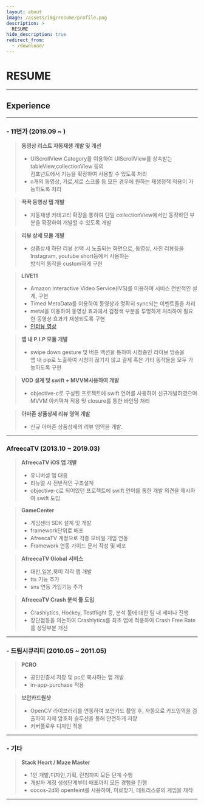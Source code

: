 ```yaml
---
layout: about
image: /assets/img/resume/profile.png
description: >
  RESUME
hide_description: true
redirect_from:
  - /download/
---
```


# RESUME

<!--author-->

___

## Experience  

___
### - 11번가  (2019.09 ~  ) 

> **동영상 리스트 자동재생 개발 및 개선**  
> - UIScrollView Category를 이용하여 UIScrollView를 상속받는 tableView,collectionView 등의  
>   컴포넌트에서 기능을 확장하여 사용할 수 있도록 처리
> - n개의 동영상, 가로,세로 스크롤 등 모든 경우에 원하는 재생정책 적용이 가능하도록 처리  

> **꾹꾹 동영상 탭 개발**  
> - 자동재생 카테고리 확장을 통하여 단일 collectionView에서만 동작하던 부분을 확장하여 개발할 수 있도록 개발  

> **리뷰 상세 모듈 개발**  
> - 상품상세 하단 리뷰 선택 시 노출되는 화면으로, 동영상, 사진 리뷰등을 Instagram, youtube short등에서 사용하는  
>   방식의 동작을 custom하게 구현  

> **LIVE11** 
> - Amazon Interactive Video Service(IVS)를 이용하여 서비스 전반적인 설계, 구현
> - Timed MetaData를 이용하여 동영상과 정확히 sync되는 이벤트들을 처리  
> - metal을 이용하여 동영상 효과에서 검정색 부분을 투명하게 처리하여 필요한 동영상 효과가 재생되도록 구현  
> - [인터뷰 영상](https://youtu.be/r2C55NCpd9k)  


> **앱 내 P.I.P 모듈 개발**  
> - swipe down gesture 및 버튼 액션을 통하여 시청중인 라이브 방송을   
>   앱 내 pip로 노출하여 시청이 끊기지 않고 결제 혹은 기타 동작들을 모두 가능하도록 구현  


> **VOD 설계 및 swift + MVVM사용하여 개발** 
> - objective-c로 구성된 프로젝트에 swift 언어를 사용하여 신규개발하였으며 MVVM 아키텍쳐 적용 및 closure를 통한 바인딩 처리  


> **아마존 상품상세 리뷰 영역 개발**  
> - 신규 아마존 상품상세의 리뷰 영역을 개발.  


___
### AfreecaTV (2013.10 ~ 2019.03)   

> **AfreecaTV iOS  앱 개발**
> - 유니버셜 앱 대응
> - 리뉴얼 시 전반적인 구조설계
> - objective-c로 되어있던 프로젝트에 swift 언어를 통한 개발 의견을 제시하여 swift 도입   

> **GameCenter**
> - 게임센터 SDK 설계 및 개발
> - framework단위로 배포
> - AfreecaTV 계정으로 각종 모바일 게임 연동
> - Framework 연동 가이드 문서 작성 및 배포   

> **AfreecaTV Global 서비스**
> - 대만,일본,북미 각각 앱 개발
> - tts 기능 추가
> - sns 연동 가입기능 추가   

> **AfreecaTV Crash 분석 툴 도입**
> - Crashlytics, Hockey, Testflight 등, 분석 툴에 대한 팀 내 세미나 진행
> - 장단점등을 의논하여 Crashlytics를 최초 앱에 적용하여 Crash Free Rate를 상당부분 개선   

___
### - 드림시큐리티  (2010.05 ~  2011.05)   

> **PCRO**
> - 공인인증서 저장 및 pc로 복사하는 앱 개발
> - in-app-purchase 적용   

> **보안카드원샷**
> - OpenCV 라이브러리를 연동하여 보안카드 촬영 후, 자동으로 카드영역을 검출하여 자체 암호화 솔루션을 통해 안전하게 저장
> - 커버플로우 디자인 적용   

___
### - 기타   

> **Stack Heart / Maze Master**
> - 1인 개발,디자인,기획, 런칭까찌 모든 단계 수행
> - 개발자 계정 생성단계부터 배포까지 모든 경험을 진행
> - cocos-2d와 openfeint를 사용하여, 미로찾기, 테트리스류의 게임을 제작   

___
